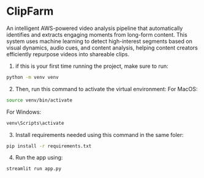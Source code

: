 # ClipFarm

An intelligent AWS-powered video analysis pipeline that automatically identifies and extracts engaging moments from long-form content. This system uses machine learning to detect high-interest segments based on visual dynamics, audio cues, and content analysis, helping content creators efficiently repurpose videos into shareable clips.

1. if this is your first time running the project, make sure to run: 
```bash
python -m venv venv
```

2. Then, run this command to activate the virtual environment:
For MacOS:
```bash
source venv/bin/activate
```
For Windows:
```bash
venv\Scripts\activate
```

3. Install requirements needed using this command in the same foler:
```bash
pip install -r requirements.txt
```

4. Run the app using:
```bash
streamlit run app.py
```